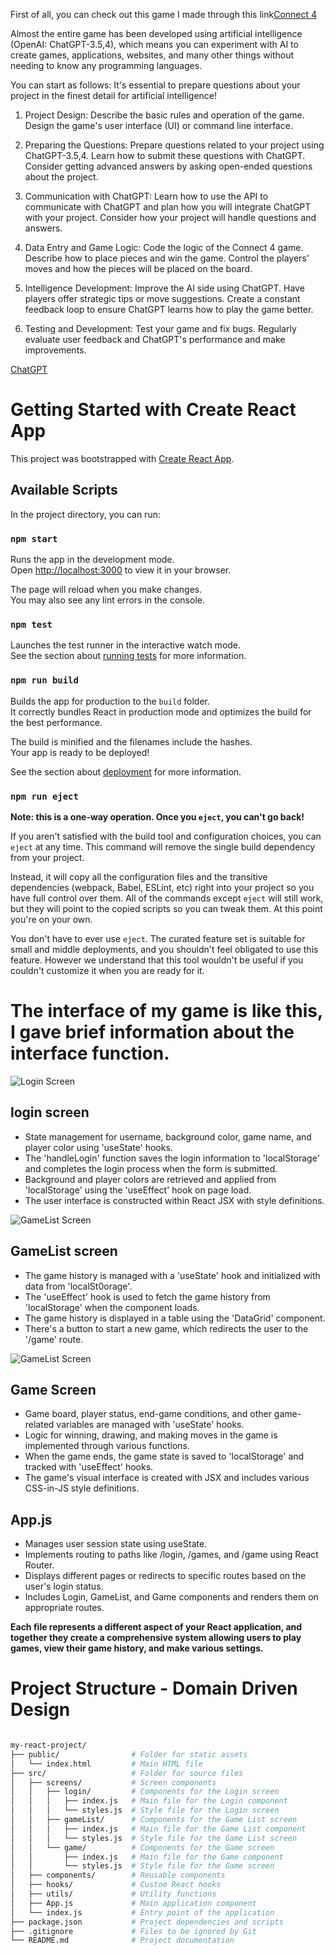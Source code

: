 First of all, you can check out this game I made through this link[Connect 4](https://en.wikipedia.org/wiki/Connect_Four)

Almost the entire game has been developed using artificial intelligence (OpenAI: ChatGPT-3.5,4), which means you can experiment with AI to create games, applications, websites, and many other things without needing to know any programming languages.

You can start as follows: It's essential to prepare questions about your project in the finest detail for artificial intelligence!
1. Project Design:
Describe the basic rules and operation of the game.
Design the game's user interface (UI) or command line interface.

2. Preparing the Questions:
Prepare questions related to your project using ChatGPT-3.5,4. Learn how to submit these questions with ChatGPT.
Consider getting advanced answers by asking open-ended questions about the project.

3. Communication with ChatGPT:
Learn how to use the API to communicate with ChatGPT and plan how you will integrate ChatGPT with your project.
Consider how your project will handle questions and answers.

4. Data Entry and Game Logic:
Code the logic of the Connect 4 game. Describe how to place pieces and win the game.
Control the players' moves and how the pieces will be placed on the board.

5. Intelligence Development:
Improve the AI ​​side using ChatGPT. Have players offer strategic tips or move suggestions.
Create a constant feedback loop to ensure ChatGPT learns how to play the game better.

6. Testing and Development:
Test your game and fix bugs.
Regularly evaluate user feedback and ChatGPT's performance and make improvements.

[ChatGPT](https://chat.openai.com/share/7938fe01-643c-46a7-bfc8-d446269c2a71)


# Getting Started with Create React App 

This project was bootstrapped with [Create React App](https://github.com/facebook/create-react-app).

## Available Scripts

In the project directory, you can run:

### `npm start`

Runs the app in the development mode.\
Open [http://localhost:3000](http://localhost:3000) to view it in your browser.

The page will reload when you make changes.\
You may also see any lint errors in the console.

### `npm test`

Launches the test runner in the interactive watch mode.\
See the section about [running tests](https://facebook.github.io/create-react-app/docs/running-tests) for more information.

### `npm run build`

Builds the app for production to the `build` folder.\
It correctly bundles React in production mode and optimizes the build for the best performance.

The build is minified and the filenames include the hashes.\
Your app is ready to be deployed!

See the section about [deployment](https://facebook.github.io/create-react-app/docs/deployment) for more information.

### `npm run eject`

**Note: this is a one-way operation. Once you `eject`, you can't go back!**

If you aren't satisfied with the build tool and configuration choices, you can `eject` at any time. This command will remove the single build dependency from your project.

Instead, it will copy all the configuration files and the transitive dependencies (webpack, Babel, ESLint, etc) right into your project so you have full control over them. All of the commands except `eject` will still work, but they will point to the copied scripts so you can tweak them. At this point you're on your own.

You don't have to ever use `eject`. The curated feature set is suitable for small and middle deployments, and you shouldn't feel obligated to use this feature. However we understand that this tool wouldn't be useful if you couldn't customize it when you are ready for it.

# The interface of my game is like this, I gave brief information about the interface function.

![Login Screen](./public/images/login.png) 

## login screen

- State management for username, background color, game name, and player color using 'useState' hooks.
- The 'handleLogin' function saves the login information to 'localStorage' and completes the login process when the form is submitted.
- Background and player colors are retrieved and applied from 'localStorage' using the 'useEffect' hook on page load.
- The user interface is constructed within React JSX with style definitions.


![GameList Screen](./public/images/GameList.png) 

## GameList screen

- The game history is managed with a 'useState' hook and initialized with data from 'localSt0orage'.
- The 'useEffect' hook is used to fetch the game history from 'localStorage' when the component loads.
- The game history is displayed in a table using the 'DataGrid' component.
- There's a button to start a new game, which redirects the user to the '/game' route.


![GameList Screen](./public/images/game.png)

## Game Screen

- Game board, player status, end-game conditions, and other game-related variables are managed with 'useState' hooks.
- Logic for winning, drawing, and making moves in the game is implemented through various functions.
- When the game ends, the game state is saved to 'localStorage' and tracked with 'useEffect' hooks.
- The game's visual interface is created with JSX and includes various CSS-in-JS style definitions.


## App.js

- Manages user session state using useState.
- Implements routing to paths like /login, /games, and /game using React Router.
- Displays different pages or redirects to specific routes based on the user's login status.
- Includes Login, GameList, and Game components and renders them on appropriate routes.

**Each file represents a different aspect of your React application, and together they create a comprehensive system allowing users to play games, view their game history, and make various settings.**



# Project Structure - Domain Driven Design 
```bash

my-react-project/
├── public/                # Folder for static assets
│   └── index.html         # Main HTML file
├── src/                   # Folder for source files
│   ├── screens/           # Screen components
│   │   ├── login/         # Components for the Login screen
│   │   │   ├── index.js   # Main file for the Login component
│   │   │   └── styles.js  # Style file for the Login screen
│   │   ├── gameList/      # Components for the Game List screen
│   │   │   ├── index.js   # Main file for the Game List component
│   │   │   └── styles.js  # Style file for the Game List screen
│   │   └── game/          # Components for the Game screen
│   │       ├── index.js   # Main file for the Game component
│   │       └── styles.js  # Style file for the Game screen
│   ├── components/        # Reusable components
│   ├── hooks/             # Custom React hooks
│   ├── utils/             # Utility functions
│   ├── App.js             # Main application component
│   └── index.js           # Entry point of the application
├── package.json           # Project dependencies and scripts
├── .gitignore             # Files to be ignored by Git
└── README.md              # Project documentation
```
